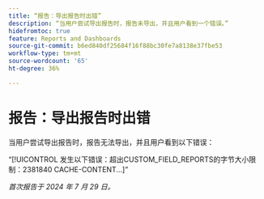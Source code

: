 ```yaml
---
title: “报告：导出报告时出错”
description: “当用户尝试导出报告时，报告未导出，并且用户看到一个错误。”
hidefromtoc: true
feature: Reports and Dashboards
source-git-commit: b6ed840df25684f16f88bc30fe7a8138e37fbe53
workflow-type: tm+mt
source-wordcount: '65'
ht-degree: 36%

---
```



# 报告：导出报告时出错

当用户尝试导出报告时，报告无法导出，并且用户看到以下错误：

“[!UICONTROL 发生以下错误：超出CUSTOM_FIELD_REPORTS的字节大小限制：2381840 CACHE-CONTENT...]”

_首次报告于 2024 年 7 月 29 日。_
